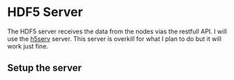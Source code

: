 # HDF5 Server
The HDF5 server receives the data from the nodes vias the restfull API.
I will use the [h5serv](https://h5serv.readthedocs.io/en/latest/Introduction/index.html) server.
This server is overkill for what I plan to do but it will work just fine.

## Setup the server
